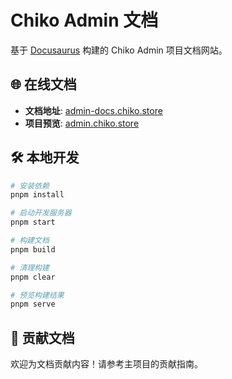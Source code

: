 # Chiko Admin 文档

基于 [Docusaurus](https://docusaurus.io/) 构建的 Chiko Admin 项目文档网站。

## 🌐 在线文档

- **文档地址**: [admin-docs.chiko.store](https://admin-docs.chiko.store)
- **项目预览**: [admin.chiko.store](https://admin.chiko.store)

## 🛠️ 本地开发

```bash
# 安装依赖
pnpm install

# 启动开发服务器
pnpm start

# 构建文档
pnpm build

# 清理构建
pnpm clear

# 预览构建结果
pnpm serve
```

## 📝 贡献文档

欢迎为文档贡献内容！请参考主项目的贡献指南。
